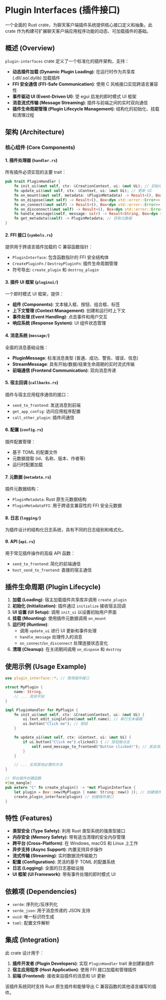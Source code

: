 # Plugin Interfaces (插件接口)

一个全面的 Rust crate，为聊天客户端插件系统提供核心接口定义和抽象。此 crate 作为构建可扩展聊天客户端应用程序功能的动态、可加载插件的基础。

## 概述 (Overview)

`plugin-interfaces` crate 定义了一个标准化的插件架构，支持：

*   **动态插件加载 (Dynamic Plugin Loading)**: 在运行时作为共享库 (.dll/.so/.dylib) 加载插件
*   **FFI 安全通信 (FFI-Safe Communication)**: 使用 C 风格接口实现跨语言兼容性
*   **事件驱动 UI (Event-Driven UI)**: 受 egui 启发的即时模式 UI 框架
*   **消息流式传输 (Message Streaming)**: 插件与前端之间的实时双向通信
*   **插件生命周期管理 (Plugin Lifecycle Management)**: 结构化的初始化、挂载和清理过程

## 架构 (Architecture)

### 核心组件 (Core Components)

#### 1. 插件处理器 (`handler.rs`)
所有插件必须实现的主要 trait：

```rust
pub trait PluginHandler {
    fn init_ui(&mut self, ctx: &CreationContext, ui: &mut Ui); // 初始化 UI
    fn update_ui(&mut self, ctx: &Context, ui: &mut Ui); // 更新 UI
    fn on_mount(&mut self, metadata: &PluginMetadata) -> Result<(), Box<dyn std::error::Error>>; // 挂载时
    fn on_dispose(&mut self) -> Result<(), Box<dyn std::error::Error>>; // 销毁时
    fn on_connect(&mut self) -> Result<(), Box<dyn std::error::Error>>; // 连接时
    fn on_disconnect(&mut self) -> Result<(), Box<dyn std::error::Error>>; // 断开连接时
    fn handle_message(&self, message: &str) -> Result<String, Box<dyn std::error::Error>>; // 处理消息
    fn get_metadata(&self) -> PluginMetadata; // 获取元数据
}
```

#### 2. FFI 接口 (`symbols.rs`)
提供用于跨语言插件加载的 C 兼容函数指针：

*   `PluginInterface`: 包含函数指针的 FFI 安全结构体
*   `CreatePluginFn` / `DestroyPluginFn`: 插件生命周期管理
*   符号导出: `create_plugin` 和 `destroy_plugin`

#### 3. 插件 UI 框架 (`pluginui/`)
一个即时模式 UI 框架，提供：

*   **组件 (Components)**: 文本输入框、按钮、组合框、标签
*   **上下文管理 (Context Management)**: 创建和运行时上下文
*   **事件处理 (Event Handling)**: 点击事件和用户交互
*   **响应系统 (Response System)**: UI 组件状态管理

#### 4. 消息系统 (`message/`)
全面的消息基础设施：

*   **PluginMessage**: 标准消息类型 (普通、成功、警告、错误、信息)
*   **StreamMessage**: 具有开始/数据/结束生命周期的实时流式传输
*   **前端通信 (Frontend Communication)**: 双向消息传递

#### 5. 宿主回调 (`callbacks.rs`)
插件与宿主应用程序通信的接口：

*   `send_to_frontend`: 发送消息到前端
*   `get_app_config`: 访问应用程序配置
*   `call_other_plugin`: 插件间通信

#### 6. 配置 (`config.rs`)
插件配置管理：

*   基于 TOML 的配置文件
*   元数据提取 (id、名称、版本、作者等)
*   运行时配置加载

#### 7. 元数据 (`metadata.rs`)
插件元数据结构：

*   `PluginMetadata`: Rust 原生元数据结构
*   `PluginMetadataFFI`: 用于跨语言兼容性的 FFI 安全元数据

#### 8. 日志 (`logging/`)
为插件设计的结构化日志系统，具有不同的日志级别和格式化。

#### 9. API (`api.rs`)
用于常见插件操作的高级 API 函数：

*   `send_to_frontend`: 简化的前端通信
*   `host_send_to_frontend`: 直接的宿主通信

## 插件生命周期 (Plugin Lifecycle)

1.  **加载 (Loading)**: 宿主加载插件共享库并调用 `create_plugin`
2.  **初始化 (Initialization)**: 插件通过 `initialize` 接收宿主回调
3.  **UI 设置 (UI Setup)**: 调用 `init_ui` 以设置初始用户界面
4.  **挂载 (Mounting)**: 使用插件元数据调用 `on_mount`
5.  **运行时 (Runtime)**:
    *   调用 `update_ui` 进行 UI 更新和事件处理
    *   `handle_message` 处理传入的消息
    *   `on_connect`/`on_disconnect` 处理连接状态变化
6.  **清理 (Cleanup)**: 在关闭期间调用 `on_dispose` 和 `destroy`

## 使用示例 (Usage Example)

```rust
use plugin_interface::*; // 使用插件接口

struct MyPlugin {
    name: String,
    // ... 其他字段
}

impl PluginHandler for MyPlugin {
    fn init_ui(&mut self, ctx: &CreationContext, ui: &mut Ui) {
        ui.text_edit_singleline(&mut self.name); // 单行文本编辑
        ui.button("Click me"); // 按钮
    }

    fn update_ui(&mut self, ctx: &Context, ui: &mut Ui) {
        if ui.button("Click me").clicked() { // 按钮被点击
            self.send_message_to_frontend("Button clicked!"); // 发送消息到前端
        }
    }

    // ... 实现其他必需的方法
}

// 导出插件创建函数
#[no_mangle]
pub extern "C" fn create_plugin() -> *mut PluginInterface {
    let plugin = Box::new(MyPlugin { name: String::new() }); // 创建插件实例
    create_plugin_interface(plugin) // 创建插件接口
}
```

## 特性 (Features)

*   **类型安全 (Type Safety)**: 利用 Rust 类型系统的强类型接口
*   **内存安全 (Memory Safety)**: 带有适当清理的安全内存管理
*   **跨平台 (Cross-Platform)**: 在 Windows, macOS 和 Linux 上工作
*   **异步支持 (Async Support)**: 内置支持异步操作
*   **流式传输 (Streaming)**: 实时数据流传输能力
*   **配置 (Configuration)**: 灵活的基于 TOML 的配置系统
*   **日志 (Logging)**: 全面的日志基础设施
*   **UI 框架 (UI Framework)**: 带有事件处理的即时模式 UI

## 依赖项 (Dependencies)

*   `serde`: 序列化/反序列化
*   `serde_json`: 用于消息传递的 JSON 支持
*   `uuid`: 唯一标识符生成
*   `toml`: 配置文件解析

## 集成 (Integration)

此 crate 设计用于：

1.  **插件开发者 (Plugin Developers)**: 实现 `PluginHandler` trait 来创建新插件
2.  **宿主应用程序 (Host Application)**: 使用 FFI 接口加载和管理插件
3.  **前端 (Frontend)**: 接收来自插件的消息和 UI 更新

该插件系统同时支持 Rust 原生插件和能够导出 C 兼容函数的其他语言编写的插件。

